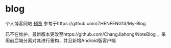 # blog
个人博客网站
[预览](http://www.pythong.top)
参考于https://github.com/ZHENFENG13/My-Blog

已不在维护，最新版本更改至https://github.com/ChangJiahong/NoteBlog ，采用前后端分离对其进行重构，并且新增Android版客户端

